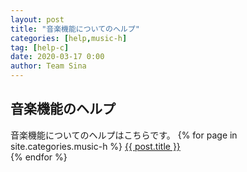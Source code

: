 ```yaml
---
layout: post
title: "音楽機能についてのヘルプ"
categories: [help,music-h]
tag: [help-c]
date: 2020-03-17 0:00
author: Team Sina
---
```


## 音楽機能のヘルプ

音楽機能についてのヘルプはこちらです。
{% for page in site.categories.music-h %}
<a href="{{ post.url }}" class="a-orange">{{ post.title }}</a><br>
{% endfor %}
